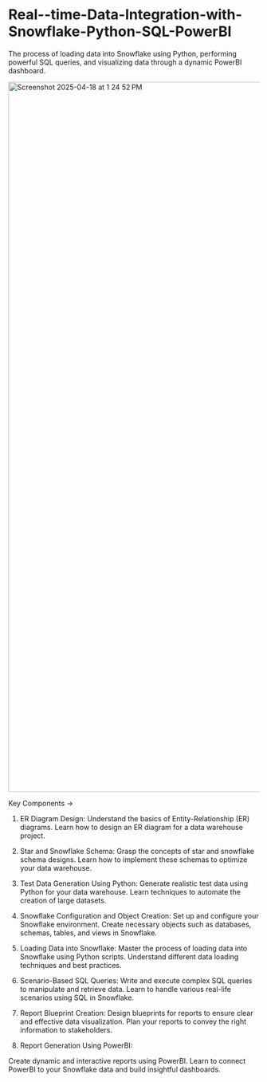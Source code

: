 # Real--time-Data-Integration-with-Snowflake-Python-SQL-PowerBI
The process of loading data into Snowflake using Python, performing powerful SQL queries, and visualizing data through a dynamic PowerBI dashboard.

<img width="1425" alt="Screenshot 2025-04-18 at 1 24 52 PM" src="https://github.com/user-attachments/assets/12efe844-67f9-4458-b8ee-51c85135d81c" />


Key Components ->

1. ER Diagram Design:
Understand the basics of Entity-Relationship (ER) diagrams.
Learn how to design an ER diagram for a data warehouse project.

2. Star and Snowflake Schema:
Grasp the concepts of star and snowflake schema designs.
Learn how to implement these schemas to optimize your data warehouse.

3. Test Data Generation Using Python:
Generate realistic test data using Python for your data warehouse.
Learn techniques to automate the creation of large datasets.

4. Snowflake Configuration and Object Creation:
Set up and configure your Snowflake environment.
Create necessary objects such as databases, schemas, tables, and views in Snowflake.

5. Loading Data into Snowflake:
Master the process of loading data into Snowflake using Python scripts.
Understand different data loading techniques and best practices.

6. Scenario-Based SQL Queries:
Write and execute complex SQL queries to manipulate and retrieve data.
Learn to handle various real-life scenarios using SQL in Snowflake.

7. Report Blueprint Creation:
Design blueprints for reports to ensure clear and effective data visualization.
Plan your reports to convey the right information to stakeholders.

8. Report Generation Using PowerBI:

Create dynamic and interactive reports using PowerBI.
Learn to connect PowerBI to your Snowflake data and build insightful dashboards.

